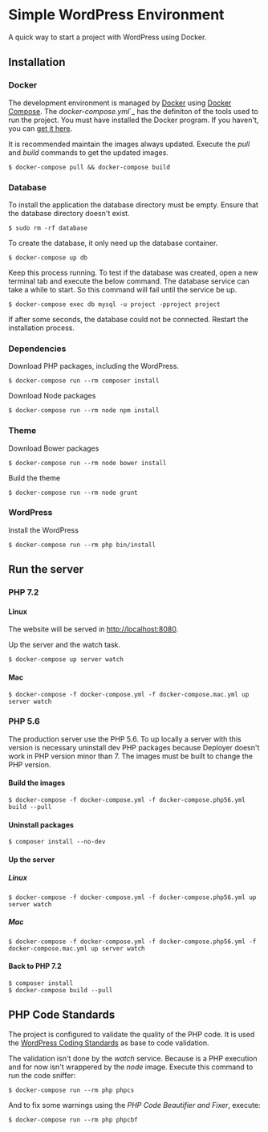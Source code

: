 # Simple WordPress Environment

A quick way to start a project with WordPress using Docker.

## Installation

### Docker

The development environment is managed by [Docker](https://www.docker.com/) using [Docker Compose](https://docs.docker.com/compose/overview/). The _docker-compose.yml_`_ has the definiton of the tools used to run the project. You must have installed the Docker program. If you haven't, you can [get it here](https://www.docker.com/get-docker).

It is recommended maintain the images always updated. Execute the _pull_ and _build_ commands to get the updated images.

    $ docker-compose pull && docker-compose build

### Database

To install the application the database directory must be empty. Ensure that the database directory doesn't exist.

    $ sudo rm -rf database

To create the database, it only need up the database container.

    $ docker-compose up db

Keep this process running. To test if the database was created, open a new terminal tab and execute the below command. The database service can take a while to start. So this command will fail until the service be up.

    $ docker-compose exec db mysql -u project -pproject project

If after some seconds, the database could not be connected. Restart the installation process.

### Dependencies

Download PHP packages, including the WordPress.

    $ docker-compose run --rm composer install

Download Node packages

    $ docker-compose run --rm node npm install

### Theme

Download Bower packages

    $ docker-compose run --rm node bower install

Build the theme

    $ docker-compose run --rm node grunt

### WordPress

Install the WordPress

    $ docker-compose run --rm php bin/install

## Run the server

### PHP 7.2

#### Linux

The website will be served in [http://localhost:8080](http://localhost:8080).

Up the server and the watch task.

    $ docker-compose up server watch

#### Mac

    $ docker-compose -f docker-compose.yml -f docker-compose.mac.yml up server watch

### PHP 5.6

The production server use the PHP 5.6. To up locally a server with this version is necessary uninstall dev PHP packages because Deployer doesn't work in PHP version minor than 7. The images must be built to change the PHP version.

#### Build the images

    $ docker-compose -f docker-compose.yml -f docker-compose.php56.yml build --pull

#### Uninstall packages

    $ composer install --no-dev

#### Up the server

##### Linux

    $ docker-compose -f docker-compose.yml -f docker-compose.php56.yml up server watch

##### Mac

    $ docker-compose -f docker-compose.yml -f docker-compose.php56.yml -f docker-compose.mac.yml up server watch

#### Back to PHP 7.2

    $ composer install
    $ docker-compose build --pull

## PHP Code Standards

The project is configured to validate the quality of the PHP code. It is used the [WordPress Coding Standards](https://make.wordpress.org/core/handbook/best-practices/coding-standards/php/) as base to code validation.

The validation isn't done by the _watch_ service. Because is a PHP execution and for now isn't wrappered by the _node_ image. Execute this command to run the code sniffer:

    $ docker-compose run --rm php phpcs

And to fix some warnings using the _PHP Code Beautifier and Fixer_, execute:

    $ docker-compose run --rm php phpcbf

